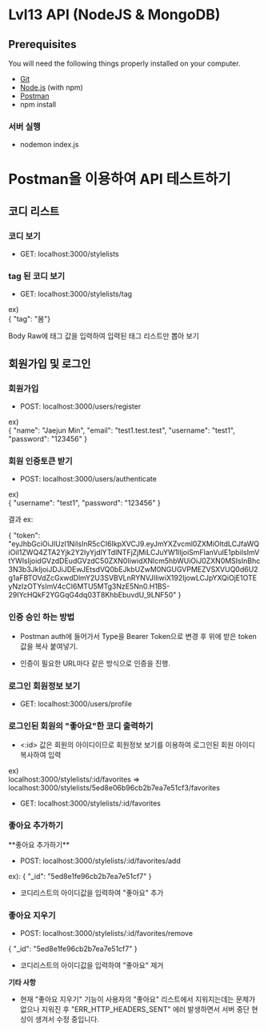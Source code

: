# Lvl13 API (NodeJS & MongoDB)



## Prerequisites

You will need the following things properly installed on your computer.

* [Git](https://git-scm.com/)
* [Node.js](https://nodejs.org/) (with npm)
* [Postman](https://www.postman.com/)
* npm install

<h3><b>서버 실행</b></h3>

* nodemon index.js

# Postman을 이용하여 API 테스트하기


## 코디 리스트

<h3><b>코디 보기</b></h3>

* GET: localhost:3000/stylelists


<h3><b>tag 된 코디 보기</b></h3>

* GET: localhost:3000/stylelists/tag

ex)</br>
<t>{	"tag": "봄"}</t>

<p><t>Body Raw에 태그 값을 입력하여 입력된 태그 리스트만 뽑아 보기</t></p>

## 회원가입 및 로그인

<h3><b>회원가입</b></h3>

* POST: localhost:3000/users/register

ex)</br>
  {
	"name": "Jaejun Min",
	"email": "test1.test.test",
	"username": "test1",
	"password": "123456"
}

<h3><b>회원 인증토큰 받기</b></h3>

* POST: localhost:3000/users/authenticate

ex)<br>
<t>{
	"username": "test1",
	"password": "123456"
}</t>

결과 ex:<br>

<t>{
    "token": "eyJhbGciOiJIUzI1NiIsInR5cCI6IkpXVCJ9.eyJmYXZvcml0ZXMiOltdLCJfaWQiOiI1ZWQ4ZTA2Yjk2Y2IyYjdlYTdlNTFjZjMiLCJuYW1lIjoiSmFlanVuIE1pbiIsImVtYWlsIjoidGVzdDEudGVzdC50ZXN0IiwidXNlcm5hbWUiOiJ0ZXN0MSIsInBhc3N3b3JkIjoiJDJiJDEwJEtsdVQ0bEJkbUZwM0NGUGVPMEZVSXVUQ0d6U2g1aFBTOVdZcGxwdDlmY2U3SVBVLnRYNVJlIiwiX192IjowLCJpYXQiOjE1OTEyNzIzOTYsImV4cCI6MTU5MTg3NzE5Nn0.H1BS-29IYcHQkF2YGGqG4dq03T8KhbEbuvdU_9LNF50"
}</t>

<h3><b>인증 승인 하는 방법</b></h3>

* Postman auth에 들어가서 Type을 Bearer Token으로 변경 후 위에 받은 token 값을 복사 붙여넣기.

* 인증이 필요한 URL마다 같은 방식으로 인증을 진행.


<h3><b>로그인 회원정보 보기</b></h3>


* GET: localhost:3000/users/profile


<h3><b>로그인된 회원의 "좋아요"한 코디 출력하기</b></h3>

* <:id> 값은 회원의 아이디이므로 회원정보 보기를 이용하여 로그인된 회원 아이디 복사하여 입력

ex) <br>
<t>localhost:3000/stylelists/:id/favorites => localhost:3000/stylelists/5ed8e06b96cb2b7ea7e51cf3/favorites</t>


* GET: localhost:3000/stylelists/:id/favorites


<h3><b>좋아요 추가하기</b></h3>
**좋아요 추가하기**

* POST: localhost:3000/stylelists/:id/favorites/add

ex): {
	"\_id": "5ed8e1fe96cb2b7ea7e51cf7"
 }

*  코디리스트의 아이디값을 입력하여 "좋아요" 추가

<h3><b>좋아요 지우기</b></h3>


* POST: localhost:3000/stylelists/:id/favorites/remove

{
 "\_id": "5ed8e1fe96cb2b7ea7e51cf7"
}

* 코디리스트의 아이디값을 입력하여 "좋아요" 제거

**기타 사항**
* 현재  "좋아요 지우기" 기능이 사용자의 "좋아요" 리스트에서 지워지는데는 문제가 없으나 지워진 후 "ERR_HTTP_HEADERS_SENT" 에러 발생하면서 서버 중단 현상이 생겨서 수정 중입니다.
